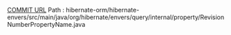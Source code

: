 [COMMIT URL](https://github.com/hibernate/hibernate-orm/commit/63a0f03c5ae773f96c92c02fba9d13133d02485b)
Path : hibernate-orm/hibernate-envers/src/main/java/org/hibernate/envers/query/internal/property/RevisionNumberPropertyName.java